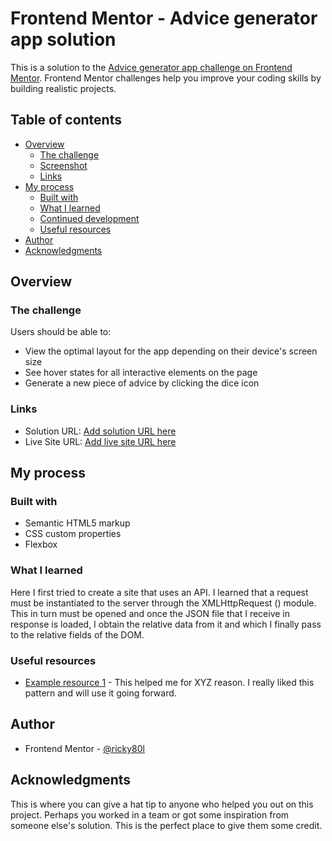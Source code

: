# Frontend Mentor - Advice generator app solution

This is a solution to the [Advice generator app challenge on Frontend Mentor](https://www.frontendmentor.io/challenges/advice-generator-app-QdUG-13db). Frontend Mentor challenges help you improve your coding skills by building realistic projects.

## Table of contents

- [Overview](#overview)
  - [The challenge](#the-challenge)
  - [Screenshot](#screenshot)
  - [Links](#links)
- [My process](#my-process)
  - [Built with](#built-with)
  - [What I learned](#what-i-learned)
  - [Continued development](#continued-development)
  - [Useful resources](#useful-resources)
- [Author](#ricky80l)
- [Acknowledgments](#acknowledgments)

## Overview

### The challenge

Users should be able to:

- View the optimal layout for the app depending on their device's screen size
- See hover states for all interactive elements on the page
- Generate a new piece of advice by clicking the dice icon


### Links

- Solution URL: [Add solution URL here](https://github.com/ricky80l/Advice-generator-app)
- Live Site URL: [Add live site URL here](https://ricky80l.github.io/Advice-generator-app/)

## My process

### Built with

- Semantic HTML5 markup
- CSS custom properties
- Flexbox


### What I learned

Here I first tried to create a site that uses an API.
I learned that a request must be instantiated to the server through the XMLHttpRequest () module.
This in turn must be opened and once the JSON file that I receive in response is loaded, I obtain the relative data from it and which I finally pass to the relative fields of the DOM.


### Useful resources

- [Example resource 1](https://www.freecodecamp.org/italian/news/fetch-api-come-effettuare-una-richiesta-get-e-una-richiesta-post-in-javascript/) - This helped me for XYZ reason. I really liked this pattern and will use it going forward.


## Author

- Frontend Mentor - [@ricky80l](https://www.frontendmentor.io/profile/ricky80l)


## Acknowledgments

This is where you can give a hat tip to anyone who helped you out on this project. Perhaps you worked in a team or got some inspiration from someone else's solution. This is the perfect place to give them some credit.

